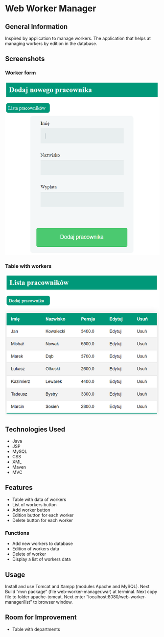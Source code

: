 # Web Worker Manager

## General Information
Inspired by application to manage workers. 
The application that helps at managing workers by 
edition in the database.

## Screenshots

### Worker form
![worker form](img/addworker.png)

### Table with workers
![list of workers](./img/listworkers.png)

## Technologies Used
- Java
- JSP
- MySQL
- CSS
- XML
- Maven
- MVC

## Features
- Table with data of workers
- List of workers button
- Add worker button
- Edition button for each worker
- Delete button for each worker

### Functions
- Add new workers to database
- Edition of workers data
- Delete of worker
- Display a list of workers data

## Usage
Install and use Tomcat and Xampp 
(modules Apache and MySQL). Next Build ”mvn package” 
(file web-worker-manager.war) at terminal. 
Next copy file to folder apache-tomcat. 
Next enter ”localhost:8080/web-worker-manager/list” 
to browser window.

## Room for Improvement
- Table with departments